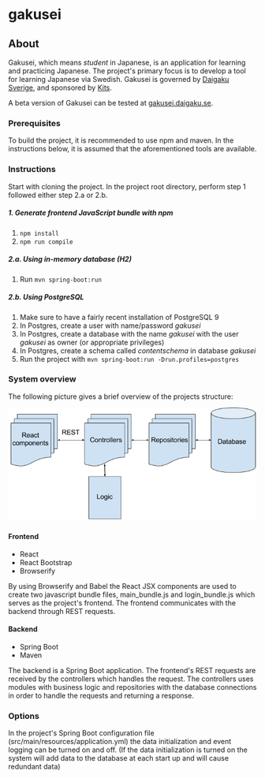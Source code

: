 # gakusei

## About
Gakusei, which means _student_ in Japanese, is an application for learning and practicing Japanese.
The project's primary focus is to develop a tool for learning Japanese via Swedish.
Gakusei is governed by [Daigaku Sverige](http://www.daigaku.se), and sponsored by [Kits](https://www.kits.se).

A beta version of Gakusei can be tested at [gakusei.daigaku.se](http://gakusei.daigaku.se).

### Prerequisites
To build the project, it is recommended to use npm and maven.
In the instructions below, it is assumed that the aforementioned tools are available.

### Instructions
Start with cloning the project.
In the project root directory, perform step 1 followed either step 2.a or 2.b.

##### 1. Generate frontend JavaScript bundle with npm

1. ```npm install```
2. ```npm run compile```

##### 2.a. Using in-memory database (H2)

1. Run ```mvn spring-boot:run```

##### 2.b. Using PostgreSQL

1. Make sure to have a fairly recent installation of PostgreSQL 9
2. In Postgres, create a user with name/password *gakusei*
3. In Postgres, create a database with the name *gakusei* with the user *gakusei* as owner (or appropriate privileges)
4. In Postgres, create a schema called *contentschema* in database *gakusei*
5. Run the project with ```mvn spring-boot:run -Drun.profiles=postgres```

### System overview
The following picture gives a brief overview of the projects structure:

![Alt System Overview](./doc/img/GakuseiOverview.png)

#### Frontend
- React
- React Bootstrap
- Browserify

By using Browserify and Babel the React JSX components are used to create two javascript bundle files, main_bundle.js
and login_bundle.js which serves as the project's frontend. The frontend communicates with the backend through REST
requests.

#### Backend
- Spring Boot
- Maven

The backend is a Spring Boot application. The frontend's REST requests are received by the controllers which handles the
request. The controllers uses modules with business logic and repositories with the database connections in order to
handle the requests and returning a response.

### Options
In the project's Spring Boot configuration file (src/main/resources/application.yml) the data initialization and event
logging can be turned on and off. (If the data initialization is turned on the system will add data to the database at
each start up and will cause redundant data)

